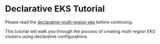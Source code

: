 # Declarative EKS Tutorial

Please read the [declarative-multi-region-eks](https://jacob.kim/articles/declarative-multi-region-eks) before continuing.

This tutorial will walk you through the process of creating multi-region EKS clusters using declarative configurations.
